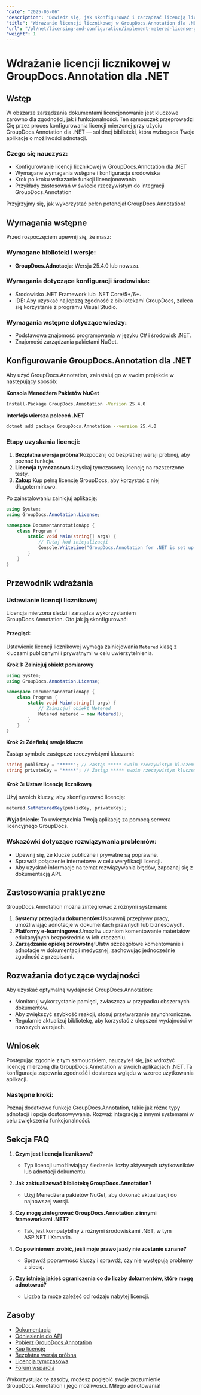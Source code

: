 ```yaml
---
"date": "2025-05-06"
"description": "Dowiedz się, jak skonfigurować i zarządzać licencją licznikową przy użyciu GroupDocs.Annotation dla platformy .NET, zapewniając zgodność z przepisami i optymalną funkcjonalność."
"title": "Wdrażanie licencji licznikowej w GroupDocs.Annotation dla .NET&#58; Kompleksowy przewodnik"
"url": "/pl/net/licensing-and-configuration/implement-metered-license-groupdocs-annotation-net/"
"weight": 1
---
```


# Wdrażanie licencji licznikowej w GroupDocs.Annotation dla .NET

## Wstęp

W obszarze zarządzania dokumentami licencjonowanie jest kluczowe zarówno dla zgodności, jak i funkcjonalności. Ten samouczek przeprowadzi Cię przez proces konfigurowania licencji mierzonej przy użyciu GroupDocs.Annotation dla .NET — solidnej biblioteki, która wzbogaca Twoje aplikacje o możliwości adnotacji.

### Czego się nauczysz:
- Konfigurowanie licencji licznikowej w GroupDocs.Annotation dla .NET
- Wymagane wymagania wstępne i konfiguracja środowiska
- Krok po kroku wdrażanie funkcji licencjonowania
- Przykłady zastosowań w świecie rzeczywistym do integracji GroupDocs.Annotation

Przyjrzyjmy się, jak wykorzystać pełen potencjał GroupDocs.Annotation!

## Wymagania wstępne

Przed rozpoczęciem upewnij się, że masz:

### Wymagane biblioteki i wersje:
- **GroupDocs.Adnotacja**: Wersja 25.4.0 lub nowsza.

### Wymagania dotyczące konfiguracji środowiska:
- Środowisko .NET Framework lub .NET Core/5+/6+.
- IDE: Aby uzyskać najlepszą zgodność z bibliotekami GroupDocs, zaleca się korzystanie z programu Visual Studio.

### Wymagania wstępne dotyczące wiedzy:
- Podstawowa znajomość programowania w języku C# i środowisk .NET.
- Znajomość zarządzania pakietami NuGet.

## Konfigurowanie GroupDocs.Annotation dla .NET

Aby użyć GroupDocs.Annotation, zainstaluj go w swoim projekcie w następujący sposób:

**Konsola Menedżera Pakietów NuGet**
```bash
Install-Package GroupDocs.Annotation -Version 25.4.0
```

**Interfejs wiersza poleceń .NET**
```bash
dotnet add package GroupDocs.Annotation --version 25.4.0
```

### Etapy uzyskania licencji:
1. **Bezpłatna wersja próbna**:Rozpocznij od bezpłatnej wersji próbnej, aby poznać funkcje.
2. **Licencja tymczasowa**:Uzyskaj tymczasową licencję na rozszerzone testy.
3. **Zakup**:Kup pełną licencję GroupDocs, aby korzystać z niej długoterminowo.

Po zainstalowaniu zainicjuj aplikację:

```csharp
using System;
using GroupDocs.Annotation.License;

namespace DocumentAnnotationApp {
    class Program {
        static void Main(string[] args) {
            // Tutaj kod inicjalizacji
            Console.WriteLine("GroupDocs.Annotation for .NET is set up!");
        }
    }
}
```

## Przewodnik wdrażania

### Ustawianie licencji licznikowej

Licencja mierzona śledzi i zarządza wykorzystaniem GroupDocs.Annotation. Oto jak ją skonfigurować:

#### Przegląd:
Ustawienie licencji licznikowej wymaga zainicjowania `Metered` klasę z kluczami publicznymi i prywatnymi w celu uwierzytelnienia.

**Krok 1: Zainicjuj obiekt pomiarowy**

```csharp
using System;
using GroupDocs.Annotation.License;

namespace DocumentAnnotationApp {
    class Program {
        static void Main(string[] args) {
            // Zainicjuj obiekt Metered
            Metered metered = new Metered();
        }
    }
}
```

**Krok 2: Zdefiniuj swoje klucze**

Zastąp symbole zastępcze rzeczywistymi kluczami:

```csharp
string publicKey = "*****"; // Zastąp ***** swoim rzeczywistym kluczem publicznym
string privateKey = "*****"; // Zastąp ***** swoim rzeczywistym kluczem prywatnym
```

#### Krok 3: Ustaw licencję licznikową

Użyj swoich kluczy, aby skonfigurować licencję:

```csharp
metered.SetMeteredKey(publicKey, privateKey);
```

**Wyjaśnienie**: To uwierzytelnia Twoją aplikację za pomocą serwera licencyjnego GroupDocs.

### Wskazówki dotyczące rozwiązywania problemów:
- Upewnij się, że klucze publiczne i prywatne są poprawne.
- Sprawdź połączenie internetowe w celu weryfikacji licencji.
- Aby uzyskać informacje na temat rozwiązywania błędów, zapoznaj się z dokumentacją API.

## Zastosowania praktyczne

GroupDocs.Annotation można zintegrować z różnymi systemami:

1. **Systemy przeglądu dokumentów**:Usprawnij przepływy pracy, umożliwiając adnotacje w dokumentach prawnych lub biznesowych.
2. **Platformy e-learningowe**:Umożliw uczniom komentowanie materiałów edukacyjnych bezpośrednio w ich otoczeniu.
3. **Zarządzanie opieką zdrowotną**:Ułatw szczegółowe komentowanie i adnotacje w dokumentacji medycznej, zachowując jednocześnie zgodność z przepisami.

## Rozważania dotyczące wydajności

Aby uzyskać optymalną wydajność GroupDocs.Annotation:
- Monitoruj wykorzystanie pamięci, zwłaszcza w przypadku obszernych dokumentów.
- Aby zwiększyć szybkość reakcji, stosuj przetwarzanie asynchroniczne.
- Regularnie aktualizuj bibliotekę, aby korzystać z ulepszeń wydajności w nowszych wersjach.

## Wniosek

Postępując zgodnie z tym samouczkiem, nauczyłeś się, jak wdrożyć licencję mierzoną dla GroupDocs.Annotation w swoich aplikacjach .NET. Ta konfiguracja zapewnia zgodność i dostarcza wglądu w wzorce użytkowania aplikacji.

### Następne kroki:
Poznaj dodatkowe funkcje GroupDocs.Annotation, takie jak różne typy adnotacji i opcje dostosowywania. Rozważ integrację z innymi systemami w celu zwiększenia funkcjonalności.

## Sekcja FAQ

1. **Czym jest licencja licznikowa?**
   - Typ licencji umożliwiający śledzenie liczby aktywnych użytkowników lub adnotacji dokumentu.

2. **Jak zaktualizować bibliotekę GroupDocs.Annotation?**
   - Użyj Menedżera pakietów NuGet, aby dokonać aktualizacji do najnowszej wersji.

3. **Czy mogę zintegrować GroupDocs.Annotation z innymi frameworkami .NET?**
   - Tak, jest kompatybilny z różnymi środowiskami .NET, w tym ASP.NET i Xamarin.

4. **Co powinienem zrobić, jeśli moje prawo jazdy nie zostanie uznane?**
   - Sprawdź poprawność kluczy i sprawdź, czy nie występują problemy z siecią.

5. **Czy istnieją jakieś ograniczenia co do liczby dokumentów, które mogę adnotować?**
   - Liczba ta może zależeć od rodzaju nabytej licencji.

## Zasoby
- [Dokumentacja](https://docs.groupdocs.com/annotation/net/)
- [Odniesienie do API](https://reference.groupdocs.com/annotation/net/)
- [Pobierz GroupDocs.Annotation](https://releases.groupdocs.com/annotation/net/)
- [Kup licencję](https://purchase.groupdocs.com/buy)
- [Bezpłatna wersja próbna](https://releases.groupdocs.com/annotation/net/)
- [Licencja tymczasowa](https://purchase.groupdocs.com/temporary-license/)
- [Forum wsparcia](https://forum.groupdocs.com/c/annotation/)

Wykorzystując te zasoby, możesz pogłębić swoje zrozumienie GroupDocs.Annotation i jego możliwości. Miłego adnotowania!